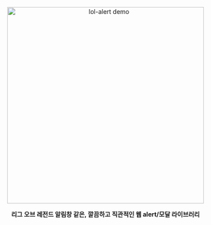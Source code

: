 <p align="center"> <img src="https://raw.githubusercontent.com/theif0918/lol-alert/main/assets/lol-alert-demo.png" alt="lol-alert demo" width="450"/> </p> <p align="center"><b>리그 오브 레전드 알림창 같은, 깔끔하고 직관적인 웹 alert/모달 라이브러리</b></p>
